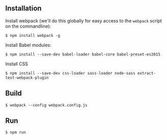 ## Installation

Install webpack (we'll do this globally for easy access to the `webpack` script on the commandline):

```
$ npm install webpack -g
```

Install Babel modules:

```
$ npm install --save-dev babel-loader babel-core babel-preset-es2015
```

Install CSS

```
$ npm install --save-dev css-loader sass-loader node-sass extract-text-webpack-plugin
```

## Build

```
$ webpack --config webpack.config.js
```

## Run

```
$ npm run
```
